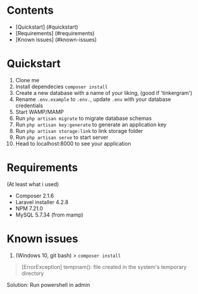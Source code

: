 # Contents
- [Quickstart] (#quickstart)
- [Requirements] (#requirements)
- [Known issues] (#known-issues)

# Quickstart
1. Clone me
2. Install dependecies ```composer install```
3. Create a new database with a name of your liking, (good if 'tinkergram')
4. Rename ```.env.example``` to ```.env.```, update ```.env``` with your database credentials
5. Start WAMP/MAMP
6. Run ```php artisan migrate``` to migrate database schemas
7. Run ```php artisan key:generate``` to generate an application key
8. Run ```php artisan storage:link``` to link storage folder
9. Run ```php artisan serve``` to start server
10. Head to localhost:8000 to see your application

# Requirements
(At least what i used)
- Composer 2.1.6
- Laravel installer 4.2.8
- NPM 7.21.0
- MySQL 5.7.34 (from mamp)

# Known issues
1. (Windows 10, git bash) > ```composer install``` 
> [ErrorException]
> tempnam(): file created in the system's temporary directory

Solution: Run powershell in admin
